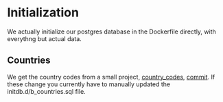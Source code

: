 # Initialization

We actually initialize our postgres database in the Dockerfile
directly, with everythng but actual data.

## Countries

We get the country codes from a small project, [country_codes](https://github.com/qjhart/country_codes), [commit](https://github.com/qjhart/country_codes/commit/c22d5021d08661fd7e83e7b76c96ec3c8359594c).  If these change you currently have to manually updated the initdb.d/b_countries.sql file.